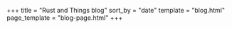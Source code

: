 +++
title = "Rust and Things blog"
sort_by = "date"
template = "blog.html"
page_template = "blog-page.html"
+++
